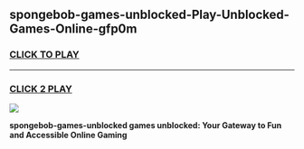 
## spongebob-games-unblocked-Play-Unblocked-Games-Online-gfp0m
<h3>
<a href="https://premium76.site?title=spongebob-games-unblocked&ref=25A">CLICK TO PLAY</a></h3>
<hr>

<h3>
<a href="https://premium76.site?title=spongebob-games-unblocked&ref=25A">CLICK 2 PLAY</a>
  
</h3>

<a href="https://premium76.site?title=spongebob-games-unblocked&ref=25A"><img src="https://clearcache.store/games.png"></a>


**spongebob-games-unblocked games unblocked: Your Gateway to Fun and Accessible Online Gaming**
